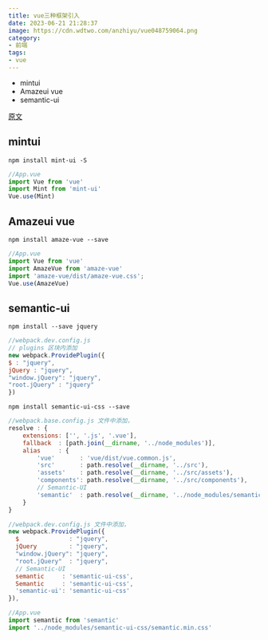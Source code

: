 ```yaml
---
title: vue三种框架引入
date: 2023-06-21 21:28:37
image: https://cdn.wdtwo.com/anzhiyu/vue048759064.png
category: 
- 前端
tags: 
- vue
---
```

- mintui
- Amazeui vue
- semantic-ui
<!--more-->

[原文]('https://segmentfault.com/a/1190000012240503')  

## mintui
`npm install mint-ui -S`
```js
//App.vue
import Vue from 'vue'
import Mint from 'mint-ui'
Vue.use(Mint)
```
## Amazeui vue
`npm install amaze-vue --save`
```js
//App.vue
import Vue from 'vue'
import AmazeVue from 'amaze-vue'
import 'amaze-vue/dist/amaze-vue.css';
Vue.use(AmazeVue)
```
## semantic-ui
`npm install --save jquery`  
```js
//webpack.dev.config.js
// plugins 区块内添加
new webpack.ProvidePlugin({
$ : "jquery",
jQuery : "jquery",
"window.jQuery": "jquery",
"root.jQuery" : "jquery"
})
```
`npm install semantic-ui-css --save`  
```js
//webpack.base.config.js 文件中添加，
resolve : {
    extensions: ['', '.js', '.vue'],
    fallback  : [path.join(__dirname, '../node_modules')],
    alias     : {
        'vue'       : 'vue/dist/vue.common.js',
        'src'       : path.resolve(__dirname, '../src'),
        'assets'    : path.resolve(__dirname, '../src/assets'),
        'components': path.resolve(__dirname, '../src/components'),
        // Semantic-UI
        'semantic'  : path.resolve(__dirname, '../node_modules/semantic-ui-css/semantic.min.js')
    }
}
```
```js
//webpack.dev.config.js 文件中添加，
new webpack.ProvidePlugin({
  $              : "jquery",
  jQuery         : "jquery",
  "window.jQuery": "jquery",
  "root.jQuery"  : "jquery",
  // Semantic-UI
  semantic     : 'semantic-ui-css',
  Semantic     : 'semantic-ui-css',
  'semantic-ui': 'semantic-ui-css'
}),
```
```js
//App.vue
import semantic from 'semantic'
import '../node_modules/semantic-ui-css/semantic.min.css'
```
